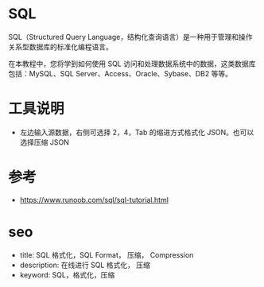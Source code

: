 # SQL

SQL（Structured Query Language，结构化查询语言）是一种用于管理和操作关系型数据库的标准化编程语言。

在本教程中，您将学到如何使用 SQL 访问和处理数据系统中的数据，这类数据库包括：MySQL、SQL Server、Access、Oracle、Sybase、DB2 等等。

# 工具说明

- 左边输入源数据，右侧可选择 2，4，Tab 的缩进方式格式化 JSON。也可以选择压缩 JSON

# 参考

- <https://www.runoob.com/sql/sql-tutorial.html>

# seo

- title: SQL 格式化，SQL Format， 压缩， Compression
- description: 在线进行 SQL 格式化， 压缩
- keyword: SQL，格式化，压缩
